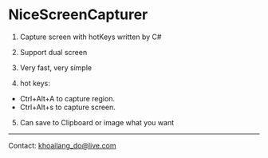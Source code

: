 # NiceScreenCapturer
1. Capture screen with hotKeys written by C#
2. Support dual screen
3. Very fast, very simple

4. hot keys:
  - Ctrl+Alt+A to capture region.
  - Ctrl+Alt+s to capture screen.
5. Can save to Clipboard or image what you want


-------------------------------------------------------------
Contact: khoailang_do@live.com
